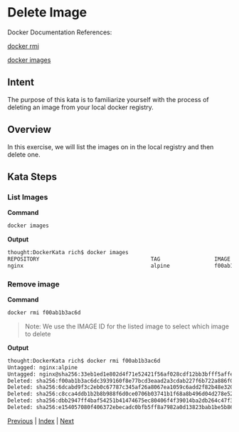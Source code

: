 # Delete Image

Docker Documentation References:

[docker rmi](https://docs.docker.com/engine/reference/commandline/rmi/)

[docker images](https://docs.docker.com/engine/reference/commandline/images/)

## Intent

The purpose of this kata is to familiarize yourself with the process of deleting an image from your local docker registry.

## Overview

In this exercise, we will list the images on in the local registry and then delete one.

## Kata Steps

### List Images

**Command**

```bash
docker images
```

**Output**

```bash
thought:DockerKata rich$ docker images
REPOSITORY                                   TAG                 IMAGE ID            CREATED             SIZE
nginx                                        alpine              f00ab1b3ac6d        2 weeks ago         15.5 MB
```

### Remove image

**Command**

```bash
docker rmi f00ab1b3ac6d
```

> Note: We use the IMAGE ID for the listed image to select which image to delete

**Output**

```bash
thought:DockerKata rich$ docker rmi f00ab1b3ac6d
Untagged: nginx:alpine
Untagged: nginx@sha256:33eb1ed1e802d4f71e52421f56af028cdf12bb3bfff5affeaf5bf0e328ffa1bc
Deleted: sha256:f00ab1b3ac6dc3939160f8e77bcd3eaad2a3cdab227f6b722a886f00ba30cf2f
Deleted: sha256:6dcabd9f3c2eb0c67787c345af26a8067ea1059c6add2f82b48e3202ee5da5d3
Deleted: sha256:c8cca4ddb1b2b8b988f6d0ce0706b03741b1f68a8b496d04d278e525c166e918
Deleted: sha256:dbb2947ff4baf54251b41474675ec80406f4f39014ba2db264c47f35cd9ce32c
Deleted: sha256:e154057080f406372ebecadc0bfb5ff8a7982a0d13823bab1be5b86926c6f860
```

[Previous](04_delete_container.md) | [Index](README.md) | [Next](06_named_containers.md)
